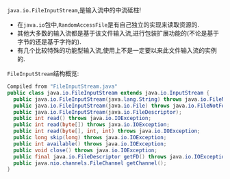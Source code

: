 `java.io.FileInputStream`,是输入流中的中流砥柱!  
- 在`java.io`包中,`RandomAccessFile`是有自己独立的实现来读取资源的.  
- 其他大多数的输入流都是基于该文件输入流,进行包装扩展功能的(不论是基于字节的还是基于字符的).  
- 有几个比较特殊的功能型输入流,使用上不是一定要以来此文件输入流的实例的.  

`FileInputStream`结构概览:  
```java
Compiled from "FileInputStream.java"
public class java.io.FileInputStream extends java.io.InputStream {
  public java.io.FileInputStream(java.lang.String) throws java.io.FileNotFoundException;
  public java.io.FileInputStream(java.io.File) throws java.io.FileNotFoundException;
  public java.io.FileInputStream(java.io.FileDescriptor);
  public int read() throws java.io.IOException;
  public int read(byte[]) throws java.io.IOException;
  public int read(byte[], int, int) throws java.io.IOException;
  public long skip(long) throws java.io.IOException;
  public int available() throws java.io.IOException;
  public void close() throws java.io.IOException;
  public final java.io.FileDescriptor getFD() throws java.io.IOException;
  public java.nio.channels.FileChannel getChannel();
}
```  
